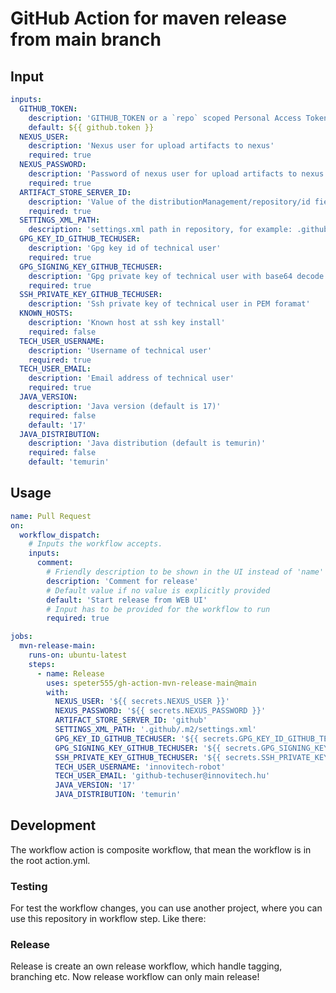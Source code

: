 # GitHub Action for maven release from main branch

## Input

```yaml
inputs:
  GITHUB_TOKEN:
    description: 'GITHUB_TOKEN or a `repo` scoped Personal Access Token (PAT)'
    default: ${{ github.token }}
  NEXUS_USER:
    description: 'Nexus user for upload artifacts to nexus'
    required: true
  NEXUS_PASSWORD:
    description: 'Password of nexus user for upload artifacts to nexus'
    required: true
  ARTIFACT_STORE_SERVER_ID:
    description: 'Value of the distributionManagement/repository/id field of the pom.xml'
    required: true
  SETTINGS_XML_PATH:
    description: 'settings.xml path in repository, for example: .github/.m2/settings.xml (in repository root, there is a .github folder ...'
  GPG_KEY_ID_GITHUB_TECHUSER:
    description: 'Gpg key id of technical user'
    required: true
  GPG_SIGNING_KEY_GITHUB_TECHUSER:
    description: 'Gpg private key of technical user with base64 decode format'
    required: true
  SSH_PRIVATE_KEY_GITHUB_TECHUSER:
    description: 'Ssh private key of technical user in PEM foramat'
  KNOWN_HOSTS:
    description: 'Known host at ssh key install'
    required: false
  TECH_USER_USERNAME:
    description: 'Username of technical user'
    required: true
  TECH_USER_EMAIL:
    description: 'Email address of technical user'
    required: true
  JAVA_VERSION:
    description: 'Java version (default is 17)'
    required: false
    default: '17'
  JAVA_DISTRIBUTION:
    description: 'Java distribution (default is temurin)'
    required: false
    default: 'temurin'
```

## Usage

```yaml
name: Pull Request
on:
  workflow_dispatch:
    # Inputs the workflow accepts.
    inputs:
      comment:
        # Friendly description to be shown in the UI instead of 'name'
        description: 'Comment for release'
        # Default value if no value is explicitly provided
        default: 'Start release from WEB UI'
        # Input has to be provided for the workflow to run
        required: true

jobs:
  mvn-release-main:
    runs-on: ubuntu-latest
    steps:
      - name: Release
        uses: speter555/gh-action-mvn-release-main@main
        with:
          NEXUS_USER: '${{ secrets.NEXUS_USER }}'
          NEXUS_PASSWORD: '${{ secrets.NEXUS_PASSWORD }}'
          ARTIFACT_STORE_SERVER_ID: 'github'
          SETTINGS_XML_PATH: '.github/.m2/settings.xml'
          GPG_KEY_ID_GITHUB_TECHUSER: '${{ secrets.GPG_KEY_ID_GITHUB_TECHUSER }}'
          GPG_SIGNING_KEY_GITHUB_TECHUSER: '${{ secrets.GPG_SIGNING_KEY_GITHUB_TECHUSER }}'
          SSH_PRIVATE_KEY_GITHUB_TECHUSER: '${{ secrets.SSH_PRIVATE_KEY_GITHUB_TECHUSER }}'
          TECH_USER_USERNAME: 'innovitech-robot'
          TECH_USER_EMAIL: 'github-techuser@innovitech.hu'
          JAVA_VERSION: '17'
          JAVA_DISTRIBUTION: 'temurin'

```

## Development

The workflow action is composite workflow, that mean the workflow is in the root action.yml.

### Testing

For test the workflow changes, you can use another project, where you can use this repository in workflow step. Like there: 

### Release

Release is create an own release workflow, which handle tagging, branching etc.
Now release workflow can only main release! 
